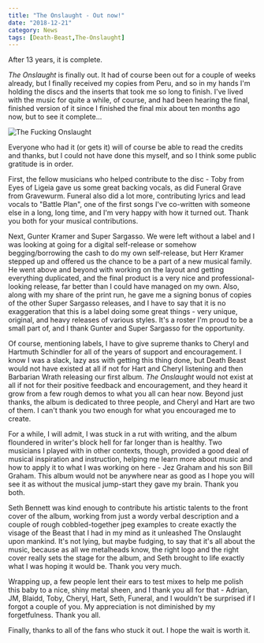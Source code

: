 ```yaml
---
title: "The Onslaught - Out now!"
date: "2018-12-21"
category: News
tags: [Death-Beast,The-Onslaught]
---
```


After 13 years, it is complete.

*The Onslaught* is finally out. It had of course been out for a couple of weeks already, but I finally received my copies from Peru, and so in my hands I'm holding the discs and the inserts that took me so long to finish. I've lived with the music for quite a while, of course, and had been hearing the final, finished version of it since I finished the final mix about ten months ago now, but to see it complete...

![The Fucking Onslaught]({{site.imgpath}}the-fucking-onslaught.jpg)

Everyone who had it (or gets it) will of course be able to read the credits and thanks, but I could not have done this myself, and so I think some public gratitude is in order.

First, the fellow musicians who helped contribute to the disc - Toby from Eyes of Ligeia gave us some great backing vocals, as did Funeral Grave from Gravewurm. Funeral also did a lot more, contributing lyrics and lead vocals to "Battle Plan", one of the first songs I've co-written with someone else in a long, long time, and I'm very happy with how it turned out. Thank you both for your musical contributions.

Next, Gunter Kramer and Super Sargasso. We were left without a label and I was looking at going for a digital self-release or somehow begging/borrowing the cash to do my own self-release, but Herr Kramer stepped up and offered us the chance to be a part of a new musical family. He went above and beyond with working on the layout and getting everything duplicated, and the final product is a very nice and professional-looking release, far better than I could have managed on my own. Also, along with my share of the print run, he gave me a signing bonus of copies of the other Super Sargasso releases, and I have to say that it is no exaggeration that this is a label doing some great things - very unique, original, and heavy releases of various styles. It's a roster I'm proud to be a small part of, and I thank Gunter and Super Sargasso for the opportunity.

Of course, mentioning labels, I have to give supreme thanks to Cheryl and Hartmuth Schindler for all of the years of support and encouragement. I know I was a slack, lazy ass with getting this thing done, but Death Beast would not have existed at all if not for Hart and Cheryl listening and then Barbarian Wrath releasing our first album. *The Onslaught* would not exist at all if not for their positive feedback and encouragement, and they heard it grow from a few rough demos to what you all can hear now. Beyond just thanks, the album is dedicated to three people, and Cheryl and Hart are two of them. I can't thank you two enough for what you encouraged me to create.

For a while, I will admit, I was stuck in a rut with writing, and the album floundered in writer's block hell for far longer than is healthy. Two musicians I played with in other contexts, though, provided a good deal of musical inspiration and instruction, helping me learn more about music and how to apply it to what I was working on here - Jez Graham and his son Bill Graham. This album would not be anywhere near as good as I hope you will see it as without the musical jump-start they gave my brain. Thank you both.

Seth Bennett was kind enough to contribute his artistic talents to the front cover of the album, working from just a wordy verbal description and a couple of rough cobbled-together jpeg examples to create exactly the visage of the Beast that I had in my mind as it unleashed The Onslaught upon mankind. It's not lying, but maybe fudging, to say that it's all about the music, because as all we metalheads know, the right logo and the right cover really sets the stage for the album, and Seth brought to life exactly what I was hoping it would be. Thank you very much.

Wrapping up, a few people lent their ears to test mixes to help me polish this baby to a nice, shiny metal sheen, and I thank you all for that - Adrian, JM, Blaidd, Toby, Cheryl, Hart, Seth, Funeral, and I wouldn't be surprised if I forgot a couple of you. My appreciation is not diminished by my forgetfulness. Thank you all.

Finally, thanks to all of the fans who stuck it out. I hope the wait is worth it.
